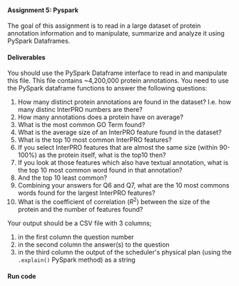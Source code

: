 #### Assignment 5: Pyspark
The goal of this assignment is to read in a large dataset of protein annotation information and to manipulate, summarize and analyze it using PySpark Dataframes.

#### Deliverables
You should use the PySpark Dataframe interface to read in and manipulate this file. This file contains ~4,200,000 protein annotations. You need to use the PySpark dataframe functions to answer the following questions:
1. How many distinct protein annotations are found in the dataset? I.e. how many distinc InterPRO numbers are there?
2. How many annotations does a protein have on average?
3. What is the most common GO Term found?
4. What is the average size of an InterPRO feature found in the dataset?
5. What is the top 10 most common InterPRO features?
6. If you select InterPRO features that are almost the same size (within 90-100%) as the protein itself, what is the top10 then?
7. If you look at those features which also have textual annotation, what is the top 10 most common word found in that annotation?
8. And the top 10 least common?
9. Combining your answers for Q6 and Q7, what are the 10 most commons words found for the largest InterPRO features?
10. What is the coefficient of correlation ($R^2$) between the size of the protein and the number of features found?

Your output should be a CSV file with 3 columns;
1. in the first column the question number
2. in the second column the answer(s) to the question
3. in the third column the output of the scheduler's physical plan (using the `.explain()` PySpark method) as a string

#### Run code

